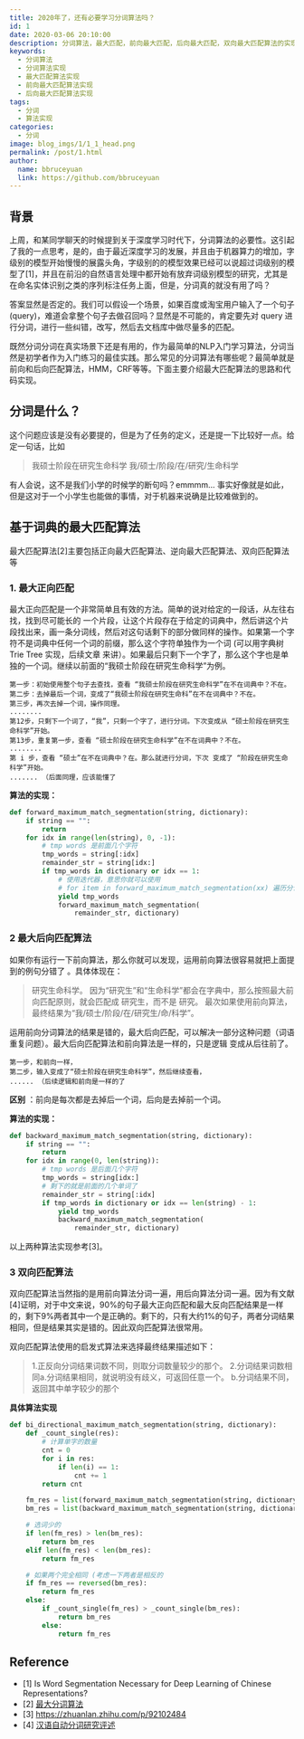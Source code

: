 ```yaml
---
title: 2020年了，还有必要学习分词算法吗？
id: 1
date: 2020-03-06 20:10:00
description: 分词算法，最大匹配，前向最大匹配，后向最大匹配，双向最大匹配算法的实现。
keywords: 
  - 分词算法
  - 分词算法实现
  - 最大匹配算法实现
  - 前向最大匹配算法实现
  - 后向最大匹配算法实现
tags: 
  - 分词
  - 算法实现
categories: 
  - 分词
image: blog_imgs/1/1_1_head.png
permalink: /post/1.html
author: 
  name: bbruceyuan
  link: https://github.com/bbruceyuan
---
```


## 背景

上周，和某同学聊天的时候提到关于深度学习时代下，分词算法的必要性。这引起了我的一点思考，是的，由于最近深度学习的发展，并且由于机器算力的增加，字级别的模型开始慢慢的展露头角，字级别的的模型效果已经可以说超过词级别的模型了[1]，并且在前沿的自然语言处理中都开始有放弃词级别模型的研究，尤其是在命名实体识别之类的序列标注任务上面，但是，分词真的就没有用了吗？

答案显然是否定的。我们可以假设一个场景，如果百度或淘宝用户输入了一个句子(query)，难道会拿整个句子去做召回吗？显然是不可能的，肯定要先对 query 进行分词，进行一些纠错，改写，然后去文档库中做尽量多的匹配。

既然分词分词在真实场景下还是有用的，作为最简单的NLP入门学习算法，分词当然是初学者作为入门练习的最佳实践。那么常见的分词算法有哪些呢？最简单就是前向和后向匹配算法，HMM，CRF等等。下面主要介绍最大匹配算法的思路和代码实现。

## 分词是什么？

这个问题应该是没有必要提的，但是为了任务的定义，还是提一下比较好一点。给定一句话，比如

> 我硕士阶段在研究生命科学
> 我/硕士/阶段/在/研究/生命科学



有人会说，这不是我们小学的时候学的断句吗？emmmm... 事实好像就是如此，但是这对于一个小学生也能做的事情，对于机器来说确是比较难做到的。

## 基于词典的最大匹配算法 

最大匹配算法[2]主要包括正向最大匹配算法、逆向最大匹配算法、双向匹配算法等

### 1. 最大正向匹配

最大正向匹配是一个非常简单且有效的方法。简单的说对给定的一段话，从左往右找，找到尽可能长的 一个片段，让这个片段存在于给定的词典中，然后讲这个片段找出来，画一条分词线，然后对这句话剩下的部分做同样的操作。如果第一个字符不是词典中任何一个词的前缀，那么这个字符单独作为一个词 (可以用字典树Trie Tree 实现，后续文章 来讲）。如果最后只剩下一个字了，那么这个字也是单独的一个词。继续以前面的“我硕士阶段在研究生命科学”为例。

```
第一步：初始使用整个句子去查找，查看 “我硕士阶段在研究生命科学”在不在词典中？不在。
第二步：去掉最后一个词，变成了“我硕士阶段在研究生命科”在不在词典中？不在。
第三步，再次去掉一个词，操作同理。
........
第12步，只剩下一个词了，“我”，只剩一个字了，进行分词。下次变成从 “硕士阶段在研究生命科学”开始。
第13步，重复第一步，查看 “硕士阶段在研究生命科学”在不在词典中？不在。
........
第 i 步，查看 “硕士”在不在词典中？在。那么就进行分词，下次 变成了 “阶段在研究生命科学”开始。
....... （后面同理，应该能懂了
```

**算法的实现：**

```python
def forward_maximum_match_segmentation(string, dictionary):
    if string == "":
        return
    for idx in range(len(string), 0, -1):
        # tmp words 是前面几个字符
        tmp_words = string[:idx]
        remainder_str = string[idx:]
        if tmp_words in dictionary or idx == 1:
            # 使用迭代器，意思你就可以使用
            # for item in forward_maximum_match_segmentation(xx) 遍历分词结果
            yield tmp_words
            forward_maximum_match_segmentation(
                remainder_str, dictionary)
```

### 2 最大后向匹配算法

如果你有运行一下前向算法，那么你就可以发现，运用前向算法很容易就把上面提到的例句分错了 。具体体现在：

> 研究生命科学。
> 因为“研究生”和“生命科学”都会在字典中，那么按照最大前向匹配原则，就会匹配成 研究生，而不是 研究。
> 最次如果使用前向算法，最终结果为“我/硕士/阶段/在/研究生/命/科学”。



运用前向分词算法的结果是错的，最大后向匹配，可以解决一部分这种问题（词语重复问题）。最大后向匹配算法和前向算法是一样的，只是逻辑 变成从后往前了。
```
第一步，和前向一样，
第二步，输入变成了“硕士阶段在研究生命科学”，然后继续查看，
...... （后续逻辑和前向是一样的了
```

**区别** ：前向是每次都是去掉后一个词，后向是去掉前一个词。



**算法的实现：** 

```python
def backward_maximum_match_segmentation(string, dictionary):
    if string == "":
        return
    for idx in range(0, len(string)):
        # tmp words 是后面几个字符
        tmp_words = string[idx:]
        # 剩下的就是前面的几个单词了
        remainder_str = string[:idx]
        if tmp_words in dictionary or idx == len(string) - 1:
            yield tmp_words
            backward_maximum_match_segmentation(
                remainder_str, dictionary)
```

以上两种算法实现参考[3]。

### 3 双向匹配算法

双向匹配算法当然指的是用前向算法分词一遍，用后向算法分词一遍。因为有文献[4]证明，对于中文来说，90%的句子最大正向匹配和最大反向匹配结果是一样的，剩下9%两者其中一个是正确的。剩下的，只有大约1%的句子，两者分词结果相同，但是结果其实是错的。因此双向匹配算法很常用。

双向匹配算法使用的启发式算法来选择最终结果描述如下：

> 1.正反向分词结果词数不同，则取分词数量较少的那个。
> 2.分词结果词数相同
> ​	a.分词结果相同，就说明没有歧义，可返回任意一个。
> ​	b.分词结果不同，返回其中单字较少的那个

**具体算法实现**

```python
def bi_directional_maximum_match_segmentation(string, dictionary):
    def _count_single(res):
        # 计算单字的数量
        cnt = 0
        for i in res:
            if len(i) == 1:
                cnt += 1
        return cnt

    fm_res = list(forward_maximum_match_segmentation(string, dictionary))
    bm_res = list(backward_maximum_match_segmentation(string, dictionary))

    # 选词少的
    if len(fm_res) > len(bm_res):
        return bm_res
    elif len(fm_res) < len(bm_res):
        return fm_res

    # 如果两个完全相同 (考虑一下两者是相反的
    if fm_res == reversed(bm_res):
        return fm_res
    else:
        if _count_single(fm_res) > _count_single(bm_res):
            return bm_res
        else:
            return fm_res
```

## Reference

- [1] Is Word Segmentation Necessary for Deep Learning of Chinese Representations?
- [2] [最大分词算法](https://baike.baidu.com/item/%E6%9C%80%E5%A4%A7%E5%8C%B9%E9%85%8D%E7%AE%97%E6%B3%95)
- [3] https://zhuanlan.zhihu.com/p/92102484
- [4] [汉语自动分词研究评述](http://59.108.48.5/course/mining/12-13spring/%E5%8F%82%E8%80%83%E6%96%87%E7%8C%AE/02-01%E6%B1%89%E8%AF%AD%E8%87%AA%E5%8A%A8%E5%88%86%E8%AF%8D%E7%A0%94%E7%A9%B6%E8%AF%84%E8%BF%B0.pdf)